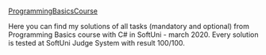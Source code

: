 <!DOCTYPE html>
<html>
<body>

<h1></h1>

<p><a href="https://softuni.bg/trainings/2808/programming-basics-with-c-sharp-march-2020">ProgrammingBasicsCourse</a></p>

</body>
</html>


Here you can find my solutions of all tasks (mandatory and optional) from Programming Basics course with C# in SoftUni - march 2020. Every solution is tested at SoftUni Judge System with result 100/100.

